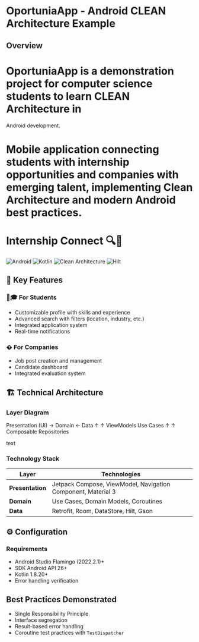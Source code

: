 # OportuniaApp - Android CLEAN Architecture Example

## Overview

# OportuniaApp is a demonstration project for computer science students to learn CLEAN Architecture in
Android development.
# Mobile application connecting students with internship opportunities and companies with emerging talent, implementing Clean Architecture and modern Android best practices.

# Internship Connect 🔍📱

![Android](https://img.shields.io/badge/Android-3DDC84?style=for-the-badge&logo=android&logoColor=white)
![Kotlin](https://img.shields.io/badge/Kotlin-0095D5?style=for-the-badge&logo=kotlin&logoColor=white)
![Clean Architecture](https://img.shields.io/badge/Architecture-Clean-0175C2?style=for-the-badge&logo=jetpack-compose)
![Hilt](https://img.shields.io/badge/DI-Hilt-430098?style=for-the-badge)


## 🚀 Key Features

### 👨🎓 For Students
- Customizable profile with skills and experience
- Advanced search with filters (location, industry, etc.)
- Integrated application system
- Real-time notifications

### � For Companies
- Job post creation and management
- Candidate dashboard
- Integrated evaluation system

## 🏗️ Technical Architecture

### Layer Diagram
Presentation (UI) → Domain ← Data
↑ ↑
ViewModels Use Cases
↑ ↑
Composable Repositories

text

### Technology Stack
| Layer            | Technologies                                                                 |
|------------------|-----------------------------------------------------------------------------|
| **Presentation** | Jetpack Compose, ViewModel, Navigation Component, Material 3               |
| **Domain**       | Use Cases, Domain Models, Coroutines                                       |
| **Data**         | Retrofit, Room, DataStore, Hilt, Gson                                      |

## ⚙️ Configuration

### Requirements
- Android Studio Flamingo (2022.2.1)+
- SDK Android API 26+
- Kotlin 1.8.20+
- Error handling verification

## Best Practices Demonstrated

- Single Responsibility Principle
- Interface segregation
- Result-based error handling
- Coroutine test practices with `TestDispatcher`

